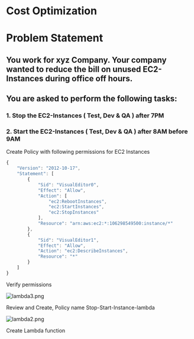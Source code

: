 # Cost Optimization

# **Problem Statement**

## You work for xyz Company. Your company wanted to reduce the bill on unused EC2-Instances during office off hours.

## You are asked to perform the following tasks:

### 1. Stop the EC2-Instances ( Test, Dev & QA ) after 7PM

### 2. Start the EC2-Instances ( Test, Dev & QA ) after 8AM before 9AM

Create Policy with following permissions for EC2 Instances 

```jsx
{
	"Version": "2012-10-17",
	"Statement": [
		{
			"Sid": "VisualEditor0",
			"Effect": "Allow",
			"Action": [
				"ec2:RebootInstances",
				"ec2:StartInstances",
				"ec2:StopInstances"
			],
			"Resource": "arn:aws:ec2:*:106298549500:instance/*"
		},
		{
			"Sid": "VisualEditor1",
			"Effect": "Allow",
			"Action": "ec2:DescribeInstances",
			"Resource": "*"
		}
	]
}
```

Verify permissions 

![lambda3.png](https://prod-files-secure.s3.us-west-2.amazonaws.com/cd45c56f-cde0-4b31-a477-4ec3fa5f480b/0af63769-8c4d-4c6e-80e3-7291ab5bae5f/lambda3.png)

Review and Create, Policy name Stop-Start-Instance-lambda 

![lambda2.png](https://prod-files-secure.s3.us-west-2.amazonaws.com/cd45c56f-cde0-4b31-a477-4ec3fa5f480b/cccb83b5-65a5-4bb3-b4b5-d7263b015a65/lambda2.png)

Create Lambda function
